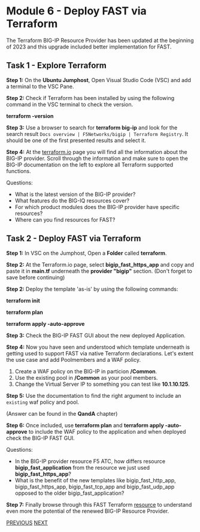 # Module 6 - Deploy FAST via Terraform

The Terraform BIG-IP Resource Provider has been updated at the beginning of 2023 and this upgrade included better implementation for FAST.

## Task 1 - Explore Terraform

**Step 1:** On the **Ubuntu Jumphost**, Open Visual Studio Code (VSC) and add a terminal to the VSC Pane.

**Step 2:** Check if Terraform has been installed by using the following command in the VSC terminal to check the version.

**terraform -version**

**Step 3:** Use a browser to search for **terraform big-ip** and look for the search result `Docs overview | F5Networks/bigip | Terraform Registry`. It should be one of the first presented results and select it.


**Step 4:** At the [terraform.io](https://registry.terraform.io/providers/F5Networks/bigip/latest/docs) page you will find all the information about the BIG-IP provider. Scroll through the information and make sure to open the BIG-IP documentation on the left to explore all Terraform supported functions.

Questions:
- What is the latest version of the BIG-IP provider?
- What features do the BIG-IQ resources cover?
- For which product modules does the BIG-IP provider have specific resources?
- Where can you find resources for FAST?

## Task 2 - Deploy FAST via Terraform

**Step 1:** In VSC on the Jumphost, Open a **Folder** called **terraform**.

**Step 2:** At the Terraform.io page, select **bigip_fast_https_app** and copy and paste it in **main.tf** underneath the **provider "bigip"** section. (Don't forget to save before continuing)

**Step 2:** Deploy the template 'as-is' by using the following commands:

**terraform init**

**terraform plan**

**terraform apply -auto-approve**

**Step 3:** Check the BIG-IP FAST GUI about the new deployed Application.

**Step 4:** Now you have seen and understood which template underneath is getting used to support FAST via native Terraform declarations. Let's extent the use case and add Poolmembers and a WAF policy.

1. Create a WAF policy on the BIG-IP in particion **/Common**.
2. Use the existing pool in **/Common** as your pool members.
3. Change the Virtual Server IP to something you can test like **10.1.10.125**.

**Step 5:** Use the documentation to find the right argument to include an `existing` waf policy and pool.

(Answer can be found in the **QandA** chapter)

**Step 6:** Once included, use **terraform plan** and **terraform apply -auto-approve** to include the WAF policy to the application and when deployed check the BIG-IP FAST GUI.

Questions:
- In the BIG-IP provider resource F5 ATC, how differs resource **bigip_fast_application** from the resource we just used **bigip_fast_https_app**?
- What is the benefit of the new templates like bigip_fast_http_app, bigip_fast_https_app, bigip_fast_tcp_app and bigip_fast_udp_app opposed to the older bigip_fast_application?

**Step 7:** Finally browse through this FAST Terraform [resource](https://github.com/f5devcentral/fast-terraform) to understand even more the potential of the renewed BIG-IP Resource Provider.

[PREVIOUS](../docs/module_5.md)      [NEXT](../docs/QandA.md)